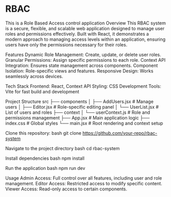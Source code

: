 # RBAC
This is a Role Based Access control application
  Overview
    This RBAC system is a secure, flexible, and scalable web application designed to manage user roles and permissions effectively. Built with React, it demonstrates a modern approach to managing access levels 
    within an application, ensuring users have only the permissions necessary for their roles.

Features
       Dynamic Role Management: Create, update, or delete user roles.
       Granular Permissions: Assign specific permissions to each role.
       Context API Integration: Ensures state management across components.
       Component Isolation: Role-specific views and features.
       Responsive Design: Works seamlessly across devices.

Tech Stack
  Frontend: React, Context API
  Styling: CSS
  Development Tools: Vite for fast build and development

Project Structure
src
├── components
│   ├── AddUsers.jsx       # Manage users
│   ├── Editor.jsx         # Role-specific editing panel
│   └── UserList.jsx       # List of users and roles
├── context
│   └── userContext.js     # Role and permissions management
├── App.jsx                # Main application logic
├── index.css              # Global styles
└── main.jsx               # Root rendering and context setup

Clone this repository:
bash
git clone https://github.com/your-repo/rbac-system

Navigate to the project directory
bash
cd rbac-system

Install dependencies
bash
npm install

Run the application
bash
npm run dev

Usage
  Admin Access: Full control over all features, including user and role management.
  Editor Access: Restricted access to modify specific content.
  Viewer Access: Read-only access to certain components.
